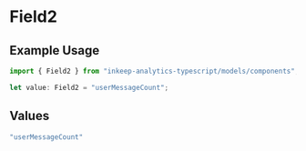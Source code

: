# Field2

## Example Usage

```typescript
import { Field2 } from "inkeep-analytics-typescript/models/components";

let value: Field2 = "userMessageCount";
```

## Values

```typescript
"userMessageCount"
```